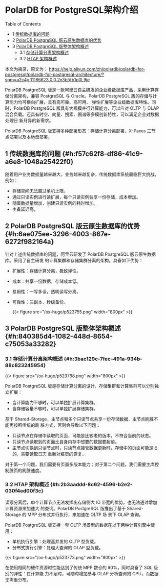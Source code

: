 # PolarDB for PostgreSQL架构介绍


<div class="ox-hugo-toc toc has-section-numbers">

<div class="heading">Table of Contents</div>

- <span class="section-num">1</span> [传统数据库的问题](#h:f57c62f8-df86-41c9-a6e8-1048a25422f0)
- <span class="section-num">2</span> [PolarDB PostgreSQL 版云原生数据库的优势](#h:6ae075ee-3296-4003-867e-6272f982164a)
- <span class="section-num">3</span> [PolarDB PostgreSQL 版整体架构概述](#h:840385d4-1082-448d-8654-c75053a33282)
    - <span class="section-num">3.1</span> [存储计算分离架构概述](#h:3bac129c-7fec-491a-934b-88c823245954)
    - <span class="section-num">3.2</span> [HTAP 架构概述](#h:2b3aaddd-8c62-4596-b2e2-030f4ed00f3c)

</div>
<!--endtoc-->


本文为摘录，原文为： https://help.aliyun.com/zh/polardb/polardb-for-postgresql/polardb-for-postgresql-architecture/?spm=a2c4g.11186623.0.0.2e3b5fb1p0L9je

PolarDB PostgreSQL 版是一款阿里云自主研发的企业级数据库产品，采用计算存储分离架构，兼容
PostgreSQL 与 Oracle。PolarDB PostgreSQL 版的存储与计算能力均可横向扩展，具有高可靠、高可用、
弹性扩展等企业级数据库特性。同时，PolarDB PostgreSQL 版具有大规模并行计算能力，可以应对
OLTP 与 OLAP 混合负载。还具有时空、向量、搜索、图谱等多模创新特性，可以满足企业对数据处理日
新月异的新需求。

PolarDB PostgreSQL 版支持多种部署形态：存储计算分离部署、X-Paxos 三节点部署以及本地盘部署。


## <span class="section-num">1</span> 传统数据库的问题 {#h:f57c62f8-df86-41c9-a6e8-1048a25422f0}

随着用户业务数据量越来越大，业务越来越复杂，传统数据库系统面临巨大挑战，例如：

-   存储空间无法超过单机上限。
-   通过只读实例进行读扩展，每个只读实例独享一份存储，成本增加。
-   随着数据量增加，创建只读实例的耗时增加。
-   主备延迟高。


## <span class="section-num">2</span> PolarDB PostgreSQL 版云原生数据库的优势 {#h:6ae075ee-3296-4003-867e-6272f982164a}

针对上述传统数据库的问题，阿里云研发了 PolarDB PostgreSQL 版云原生数据库。采用了自主研发
的计算集群和存储集群分离的架构。具备如下优势：

-   扩展性：存储计算分离，极致弹性。
-   成本：共享一份数据，存储成本低。
-   易用性：一写多读，透明读写分离。
-   可靠性：三副本、秒级备份。

    {{< figure src="/ox-hugo/p523755.png" width="800px" >}}


## <span class="section-num">3</span> PolarDB PostgreSQL 版整体架构概述 {#h:840385d4-1082-448d-8654-c75053a33282}


### <span class="section-num">3.1</span> 存储计算分离架构概述 {#h:3bac129c-7fec-491a-934b-88c823245954}

{{< figure src="/ox-hugo/p523768.png" width="800px" >}}

PolarDB PostgreSQL 版是存储计算分离的设计，存储集群和计算集群可以分别独立扩展：

-   当计算能力不够时，可以单独扩展计算集群。
-   当存储容量不够时，可以单独扩展存储集群。

基于 Shared-Storage，主节点和多个只读节点共享一份存储数据，主节点刷脏不能再按照传统的刷
脏方式，否则会导致以下问题：

-   只读节点在存储中读取的页面，可能是比较老的版本，不符合当前的状态。
-   只读节点读取到的页面比自身内存中想要的数据要超前。
-   主节点切换到只读节点时，只读节点接管数据更新时，存储中的页面可能是旧的，需要读取日志
    重新对脏页的恢复。

对于第一个问题，我们需要有页面多版本能力；对于第二个问题，我们需要主库控制脏页的刷脏速度。


### <span class="section-num">3.2</span> HTAP 架构概述 {#h:2b3aaddd-8c62-4596-b2e2-030f4ed00f3c}

读写分离后，单个计算节点无法发挥出存储侧大 IO 带宽的优势，也无法通过增加计算资源来加速大
的查询。PolarDB PostgreSQL 版推出了基于 Shared-Storage 的 MPP 分布式并行执行，来加速在 OLTP 场
景下 OLAP 查询。

PolarDB PostgreSQL 版支持一套 OLTP 场景型的数据在以下两种计算引擎中使用：

-   单机执行引擎：处理高并发的 OLTP 型负载。
-   分布式执行引擎：处理大查询的 OLAP 型负载。

{{< figure src="/ox-hugo/p523773.png" width="800px" >}}

在使用相同的硬件资源时性能达到了传统 MPP 数仓的 90%，同时具备了 SQL 级别的弹性：在计算能
力不足时，可随时增加参与 OLAP 分析查询的 CPU，而数据无需重分布。

